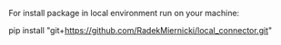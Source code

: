 For install package in local environment run on your machine:

pip install "git+https://github.com/RadekMiernicki/local_connector.git" 
